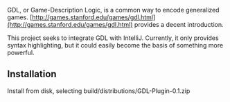 
GDL, or Game-Description Logic, is a common way to encode generalized games. [http://games.stanford.edu/games/gdl.html](http://games.stanford.edu/games/gdl.html) provides a decent introduction.

This project seeks to integrate GDL with IntelliJ. Currently, it only provides syntax highlighting, but it could easily become the basis of something more powerful.


## Installation
Install from disk, selecting build/distributions/GDL-Plugin-0.1.zip 
